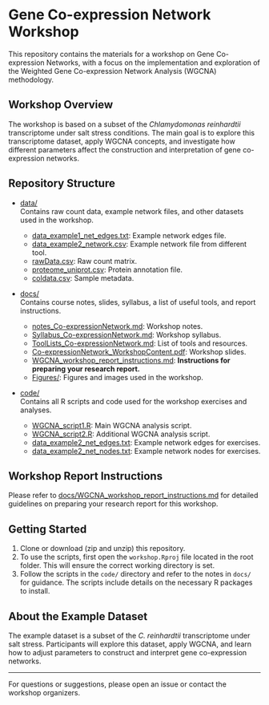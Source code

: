 # Gene Co-expression Network Workshop

This repository contains the materials for a workshop on Gene Co-expression Networks, with a focus on the implementation and exploration of the Weighted Gene Co-expression Network Analysis (WGCNA) methodology.

## Workshop Overview

The workshop is based on a subset of the *Chlamydomonas reinhardtii* transcriptome under salt stress conditions. The main goal is to explore this transcriptome dataset, apply WGCNA concepts, and investigate how different parameters affect the construction and interpretation of gene co-expression networks.

## Repository Structure

- [data/](data)  
  Contains raw count data, example network files, and other datasets used in the workshop.
  - [data_example1_net_edges.txt](data/data_example1_net_edges.txt): Example network edges file.
  - [data_example2_network.csv](data/data_example2_network.csv): Example network file from different tool.
  - [rawData.csv](data/rawData.csv): Raw count matrix.
  - [proteome_uniprot.csv](data/proteome_uniprot.csv): Protein annotation file.
  - [coldata.csv](data/coldata.csv): Sample metadata.

- [docs/](docs)  
  Contains course notes, slides, syllabus, a list of useful tools, and report instructions.
  - [notes_Co-expressionNetwork.md](docs/notes_Co-expressionNetwork.md): Workshop notes.
  - [Syllabus_Co-expressionNetwork.md](docs/Syllabus_Co-expressionNetwork.md): Workshop syllabus.
  - [ToolLists_Co-expressionNetwork.md](docs/ToolLists_Co-expressionNetwork.md): List of tools and resources.
  - [Co-expressionNetwork_WorkshopContent.pdf](docs/Co-expressionNetwork_WorkshopContent.pdf): Workshop slides.
  - [WGCNA_workshop_report_instructions.md](docs/WGCNA_workshop_report_instructions.md): **Instructions for preparing your research report.**
  - [Figures/](docs/Figures): Figures and images used in the workshop.

- [code/](code)  
  Contains all R scripts and code used for the workshop exercises and analyses.
  - [WGCNA_script1.R](code/WGCNA_script1.R): Main WGCNA analysis script.
  - [WGCNA_script2.R](code/WGCNA_script2.R): Additional WGCNA analysis script.
  - [data_example2_net_edges.txt](code/data_example2_net_edges.txt): Example network edges for exercises.
  - [data_example2_net_nodes.txt](code/data_example2_net_nodes.txt): Example network nodes for exercises.

## Workshop Report Instructions

Please refer to [docs/WGCNA_workshop_report_instructions.md](docs/WGCNA_workshop_report_instructions.md) for detailed guidelines on preparing your research report for this workshop.

## Getting Started

1. Clone or download (zip and unzip) this repository.
2. To use the scripts, first open the `workshop.Rproj` file located in the root folder. This will ensure the correct working directory is set.
3. Follow the scripts in the `code/` directory and refer to the notes in `docs/` for guidance. The scripts include details on the necessary R packages to install.

## About the Example Dataset

The example dataset is a subset of the *C. reinhardtii* transcriptome under salt stress. Participants will explore this dataset, apply WGCNA, and learn how to adjust parameters to construct and interpret gene co-expression networks.

---

For questions or suggestions, please open an issue or contact the workshop organizers.
